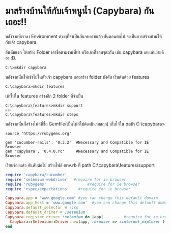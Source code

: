 # มาสร้างบ้านให้กับเจ้าหนูน้ำ (Capybara) กันเถอะ!!

หลังจากที่เราลง Environment ต่างๆที่จำเป็นกันจบครบแล้ว ขั้นตอนต่อไป จะเป็นการสร้างบ้านให้กับเจ้า capybara.

อันดับแรก ให้สร้าง Folder เอาชื่อตามงานที่ทำ หรือเอาที่ชอบๆละกัน เช่น capybara เลยเล่นง่ายดีฮะ :D.

```
C:\>mkdir capybara
```

หลังจากนั้นให้เข้าไปในตัวเจ้า capybara และสร้าง folder บังคับ เริ่มต้นด้วย features

```
C:\capybara>mkdir features
```

เข้าไปใน features สร้างอีก 2 folder ที่จำเป็น

```
C:\capybara\features>mkdir support
และ
C:\capybara\features>mkdir steps
```

หลังจากนั้นก็สร้างไฟล์ที่ชื่อ Gemfile(เป็นไฟล์ไม่ต้องมีนามสกุล) เก็บไว้ใน path C:\capybara>

```gem
source 'https://rubygems.org'

gem 'cucumber-rails', '0.3.2'  #Necessary and Compatible for IE Browser
gem 'capybara', '0.4.0.rc'     #Necessary and Compatible for IE Browser
```

เรียบร้อยแล้ว อันดับต่อไป สร้างไฟล์ env.rb ที่ path C:\capybara\features\support

```ruby
require 'capybara/cucumber'
require 'selenium-webdriver'  #require for ie browser
require 'rubygems'				    #require for ie browser
require 'rspec/expectations'	#require for ie browser

Capybara.app = "www.google.com" #you can change this default domain
Capybara.app_host = 'www.google.com'  #you can change this default domain
Capybara.default_selector = :css
Capybara.default_driver = :selenium
Capybara.register_driver :selenium do |app|			#require for ie browser
  Capybara::Selenium::Driver.new(app, :browser => :internet_explorer )
end
```
